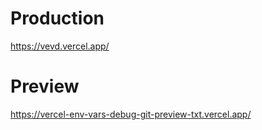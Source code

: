 # Production
https://vevd.vercel.app/

# Preview
https://vercel-env-vars-debug-git-preview-txt.vercel.app/
